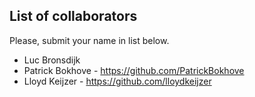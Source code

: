 ## List of collaborators

Please, submit your name in list below.

* Luc Bronsdijk
* Patrick Bokhove - https://github.com/PatrickBokhove
* Lloyd Keijzer - https://github.com/lloydkeijzer
